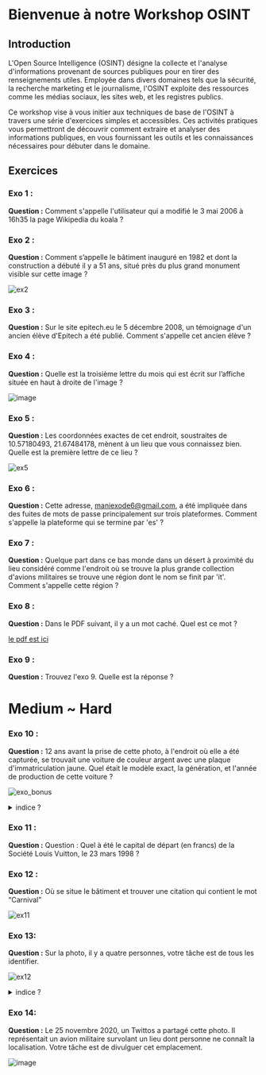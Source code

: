 # Bienvenue à notre Workshop OSINT

## Introduction
L'Open Source Intelligence (OSINT) désigne la collecte et l'analyse d'informations provenant de sources publiques pour en tirer des renseignements utiles. Employée dans divers domaines tels que la sécurité, la recherche marketing et le journalisme, l'OSINT exploite des ressources comme les médias sociaux, les sites web, et les registres publics.

Ce workshop vise à vous initier aux techniques de base de l'OSINT à travers une série d'exercices simples et accessibles. Ces activités pratiques vous permettront de découvrir comment extraire et analyser des informations publiques, en vous fournissant les outils et les connaissances nécessaires pour débuter dans le domaine.

## Exercices

### Exo 1 :
**Question :** Comment s'appelle l'utilisateur qui a modifié le 3 mai 2006 à 16h35 la page Wikipedia du koala ?

### Exo 2 :
**Question :** Comment s’appelle le bâtiment inauguré en 1982 et dont la construction a débuté il y a 51 ans, situé près du plus grand monument visible sur cette image ?

![ex2](https://cdn.discordapp.com/attachments/1233126790113923132/1239676378614468750/osintexercise002.png?ex=6643ca18&is=66427898&hm=1bcfeb7d2154ebe68b45dbf19a837c775cdd66aaa205a1d354569785db797b38&)


### Exo 3 :
**Question :** Sur le site epitech.eu le 5 décembre 2008, un témoignage d'un ancien élève d'Epitech a été publié. Comment s'appelle cet ancien élève ?

### Exo 4 :
**Question :** Quelle est la troisième lettre du mois qui est écrit sur l’affiche située en haut à droite de l'image ?

![image](https://github.com/ZelGel/Open-source-intelligence/assets/103312221/0a3282a3-941b-4b5a-ab59-4da359e3204f)

### Exo 5 :
**Question :** Les coordonnées exactes de cet endroit, soustraites de 10.57180493, 21.67484178, mènent à un lieu que vous connaissez bien. Quelle est la première lettre de ce lieu ?

![ex5](https://cdn.discordapp.com/attachments/1233126790113923132/1237335847464865884/image.png?ex=66432f4e&is=6641ddce&hm=5fb2af362c844c4f3f99d29a09d888d6aea6dbe2796f20bab9a58f422a162adb&)

### Exo 6 :
**Question :** Cette adresse, maniexode6@gmail.com, a été impliquée dans des fuites de mots de passe principalement sur trois plateformes. Comment s'appelle la plateforme qui se termine par 'es' ?

### Exo 7 : 
**Question :** Quelque part dans ce bas monde dans un désert à proximité du lieu considéré comme l'endroit où se trouve la plus grande collection d'avions militaires se trouve une région dont le nom se finit par 'it'. Comment s'appelle cette région ?

### Exo 8 :
**Question :** Dans le PDF suivant, il y a un mot caché. Quel est ce mot ?

[le pdf est ici](https://cdn.discordapp.com/attachments/1233126790113923132/1239697199236120716/L_Histoire_de_Moustache_Longue.pdf?ex=6655a9bc&is=6654583c&hm=668d634f026540e445c17eb38214f961c839d67f91bb7f0bda80931282977e1c&)

### Exo 9 :
**Question :** Trouvez l'exo 9. Quelle est la réponse ?

# Medium ~ Hard
### Exo 10 :
**Question :** 12 ans avant la prise de cette photo, à l'endroit où elle a été capturée, se trouvait une voiture de couleur argent avec une plaque d'immatriculation jaune. Quel était le modèle exact, la génération, et l'année de production de cette voiture ?

![exo_bonus](https://github.com/ZelGel/Open-source-intelligence/assets/103312221/1f450024-6722-4684-8a67-58e771bfeba8)
<details>
  <summary> indice ?</summary>
  fotoforensics
</details>

### Exo 11 :
**Question :** Question : Quel à été le capital de départ (en francs) de la Société Louis Vuitton, le 23 mars 1998 ?

### Exo 12 :
**Question :** Où se situe le bâtiment et trouver une citation qui contient le mot “Carnival”

![ex11](https://cdn.discordapp.com/attachments/1233126790113923132/1240354477865697380/exo10.png?ex=664641a0&is=6644f020&hm=e8163b9bb9d0258dc3ca7ca9174a6c46b7e91bfc66d6a110c083c62ed2081ec7&)

### Exo 13:
**Question :** Sur la photo, il y a quatre personnes, votre tâche est de tous les identifier.

![ex12](https://cdn.discordapp.com/attachments/1233126790113923132/1240354447809581107/ex11.png?ex=66464199&is=6644f019&hm=66ceff7d2c00ef0ca561e2010c985231533a6cb8396211f9cc227aa25bc57dc7&)
<details>
  <summary> indice ?</summary>
  tineye & yandex
</details>

### Exo 14:
**Question :** Le 25 novembre 2020, un Twittos a partagé cette photo. Il représentait un avion militaire survolant un lieu dont personne ne connaît la localisation.
Votre tâche est de divulguer cet emplacement.

![image](https://github.com/ZelGel/Open-source-intelligence/assets/103312221/209ce522-d477-4465-800e-8687ec36efa7)


